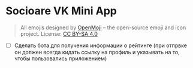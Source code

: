 # Socioare VK Mini App

> All emojis designed by [OpenMoji](https://openmoji.org/) – the open-source emoji and icon project. License: [CC BY-SA 4.0](https://creativecommons.org/licenses/by-sa/4.0/#)

- [ ] Сделать бота для получения информации о рейтинге (при отпрвке он должен всегда кидать ссылку на профиль и указывать на то, чтобы пользовались приложением)
